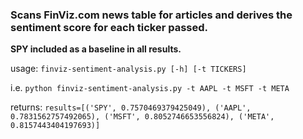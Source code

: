 ### Scans FinViz.com news table for articles and derives the sentiment score for each ticker passed.

**SPY included as a baseline in all results.**

usage: `finviz-sentiment-analysis.py [-h] [-t TICKERS]`

i.e. `python finviz-sentiment-analysis.py -t AAPL -t MSFT -t META`

returns: `results=[('SPY', 0.7570469379425049), ('AAPL', 0.7831562757492065), ('MSFT',
0.8052746653556824), ('META', 0.8157443404197693)]`
